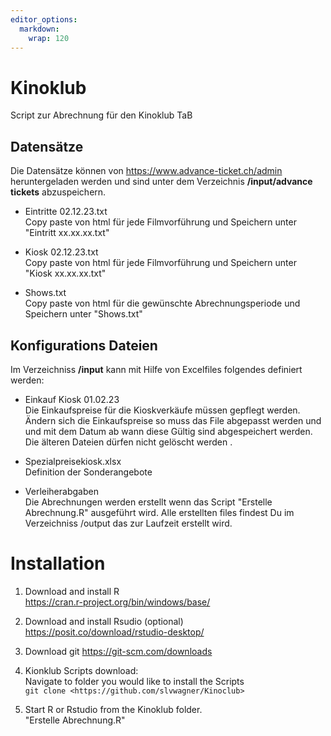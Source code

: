 ```yaml
---
editor_options: 
  markdown: 
    wrap: 120
---
```


# Kinoklub

Script zur Abrechnung für den Kinoklub TaB

## Datensätze

Die Datensätze können von <https://www.advance-ticket.ch/admin> heruntergeladen werden und sind unter dem Verzeichnis
**/input/advance tickets** abzuspeichern.

-   Eintritte 02.12.23.txt\
    Copy paste von html für jede Filmvorführung und Speichern unter "Eintritt xx.xx.xx.txt"

-   Kiosk 02.12.23.txt\
    Copy paste von html für jede Filmvorführung und Speichern unter "Kiosk xx.xx.xx.txt"

-   Shows.txt\
    Copy paste von html für die gewünschte Abrechnungsperiode und Speichern unter "Shows.txt"

## Konfigurations Dateien

Im Verzeichniss **/input** kann mit Hilfe von Excelfiles folgendes definiert werden:

-   Einkauf Kiosk 01.02.23\
    Die Einkaufspreise für die Kioskverkäufe müssen gepflegt werden. Ändern sich die Einkaufspreise so muss das File
    abgepasst werden und und mit dem Datum ab wann diese Gültig sind abgespeichert werden. Die älteren Dateien dürfen
    nicht gelöscht werden .

-   Spezialpreisekiosk.xlsx\
    Definition der Sonderangebote

-   Verleiherabgaben\
    Die Abrechnungen werden erstellt wenn das Script "Erstelle Abrechnung.R" ausgeführt wird. Alle erstellten files
    findest Du im Verzeichniss /output das zur Laufzeit erstellt wird.

# Installation

1.  Download and install R \
    <https://cran.r-project.org/bin/windows/base/>

2.  Download and install Rsudio (optional) \
    <https://posit.co/download/rstudio-desktop/>

3.  Download git <https://git-scm.com/downloads>

4.  Kionklub Scripts download:\
    Navigate to folder you would like to install the Scripts\
    `git clone <https://github.com/slvwagner/Kinoclub>`

5.  Start R or Rstudio from the Kinoklub folder. \
    "Erstelle Abrechnung.R"

